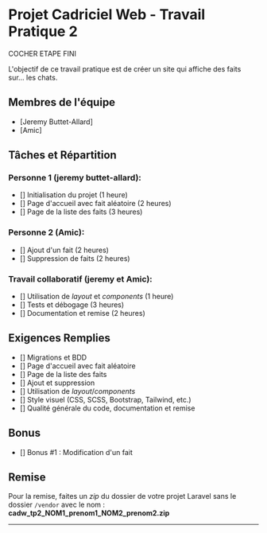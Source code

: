 # Projet Cadriciel Web - Travail Pratique 2

COCHER ETAPE FINI 

L'objectif de ce travail pratique est de créer un site qui affiche des faits sur… les chats.  

## Membres de l'équipe

- [Jeremy Buttet-Allard]
- [Amic]

## Tâches et Répartition

### Personne 1 (jeremy buttet-allard):

- [] Initialisation du projet (1 heure)
- [] Page d'accueil avec fait aléatoire (2 heures)
- [] Page de la liste des faits (3 heures)

### Personne 2 (Amic):

- [] Ajout d'un fait (2 heures)
- [] Suppression de faits (2 heures)

### Travail collaboratif (jeremy et Amic):

- [] Utilisation de _layout_ et _components_ (1 heure)
- [] Tests et débogage (3 heures)
- [] Documentation et remise (2 heures)

## Exigences Remplies

- [] Migrations et BDD
- [] Page d'accueil avec fait aléatoire
- [] Page de la liste des faits
- [] Ajout et suppression
- [] Utilisation de _layout_/_components_
- [] Style visuel (CSS, SCSS, Bootstrap, Tailwind, etc.)
- [] Qualité générale du code, documentation et remise

## Bonus

- [] Bonus #1 : Modification d'un fait

## Remise

Pour la remise, faites un _zip_ du dossier de votre projet Laravel sans le dossier `/vendor` avec le nom : **cadw_tp2_NOM1_prenom1_NOM2_prenom2.zip**

---



